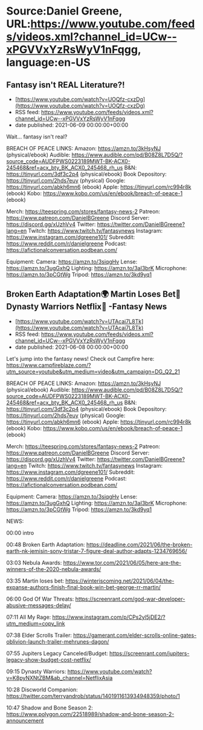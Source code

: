 # Source:Daniel Greene, URL:https://www.youtube.com/feeds/videos.xml?channel_id=UCw--xPGVVxYzRsWyV1nFqgg, language:en-US

## Fantasy isn't REAL Literature?!
 - [https://www.youtube.com/watch?v=UOQfz-cxzDg](https://www.youtube.com/watch?v=UOQfz-cxzDg)
 - RSS feed: https://www.youtube.com/feeds/videos.xml?channel_id=UCw--xPGVVxYzRsWyV1nFqgg
 - date published: 2021-06-09 00:00:00+00:00

Wait... fantasy isn't real? 

BREACH OF PEACE LINKS: 
Amazon: https://amzn.to/3kHsyNJ (physical/ebook)
Audible: https://www.audible.com/pd/B08Z8L7D5Q/?source_code=AUDFPWS0223189MWT-BK-ACX0-245468&ref=acx_bty_BK_ACX0_245468_rh_us
B&N: https://tinyurl.com/3df3c2p4 (physical/ebook)
Book Depository: https://tinyurl.com/2hds7euy (physical)
Google: https://tinyurl.com/abkh6mn6 (ebook)
Apple: https://tinyurl.com/rc994r8k (ebook)
Kobo: https://www.kobo.com/us/en/ebook/breach-of-peace-1 (ebook)

Merch: https://teespring.com/stores/fantasy-news-2
Patreon: https://www.patreon.com/DanielBGreene
Discord Server: https://discord.gg/xUzhVv4
Twitter: https://twitter.com/DanielBGreene?lang=en
Twitch: https://www.twitch.tv/fantasynews
Instagram: https://www.instagram.com/dgreene101/
Subreddit: https://www.reddit.com/r/danielgreene 
Podcast: https://afictionalconversation.podbean.com/

Equipment: 
Camera: https://amzn.to/3siqgHv 
Lense: https://amzn.to/3ugGxhQ 
Lighting: https://amzn.to/3aI3brK 
Microphone: https://amzn.to/3pCGtWg 
Tripod: https://amzn.to/3kd9yq1

## Broken Earth Adaptation🌍 Martin Loses Bet💛 Dynasty Warriors Netflix🔱 -Fantasy News
 - [https://www.youtube.com/watch?v=UTAcai7L8Tk](https://www.youtube.com/watch?v=UTAcai7L8Tk)
 - RSS feed: https://www.youtube.com/feeds/videos.xml?channel_id=UCw--xPGVVxYzRsWyV1nFqgg
 - date published: 2021-06-08 00:00:00+00:00

Let's jump into the fantasy news! 
Check out Campfire here: https://www.campfireblaze.com/?utm_source=youtube&utm_medium=video&utm_campaign=DG_Q2_21 

BREACH OF PEACE LINKS: 
Amazon: https://amzn.to/3kHsyNJ (physical/ebook)
Audible: https://www.audible.com/pd/B08Z8L7D5Q/?source_code=AUDFPWS0223189MWT-BK-ACX0-245468&ref=acx_bty_BK_ACX0_245468_rh_us
B&N: https://tinyurl.com/3df3c2p4 (physical/ebook)
Book Depository: https://tinyurl.com/2hds7euy (physical)
Google: https://tinyurl.com/abkh6mn6 (ebook)
Apple: https://tinyurl.com/rc994r8k (ebook)
Kobo: https://www.kobo.com/us/en/ebook/breach-of-peace-1 (ebook)

Merch: https://teespring.com/stores/fantasy-news-2
Patreon: https://www.patreon.com/DanielBGreene
Discord Server: https://discord.gg/xUzhVv4
Twitter: https://twitter.com/DanielBGreene?lang=en
Twitch: https://www.twitch.tv/fantasynews
Instagram: https://www.instagram.com/dgreene101/
Subreddit: https://www.reddit.com/r/danielgreene 
Podcast: https://afictionalconversation.podbean.com/

Equipment: 
Camera: https://amzn.to/3siqgHv 
Lense: https://amzn.to/3ugGxhQ 
Lighting: https://amzn.to/3aI3brK 
Microphone: https://amzn.to/3pCGtWg 
Tripod: https://amzn.to/3kd9yq1 

NEWS: 

00:00 intro

00:48 Broken Earth Adaptation: https://deadline.com/2021/06/the-broken-earth-nk-jemisin-sony-tristar-7-figure-deal-author-adapts-1234769656/ 

03:03 Nebula Awards: https://www.tor.com/2021/06/05/here-are-the-winners-of-the-2020-nebula-awards/ 

03:35 Martin loses bet: https://winteriscoming.net/2021/06/04/the-expanse-authors-finish-final-book-win-bet-george-rr-martin/ 

06:00 God Of War Threats: https://screenrant.com/god-war-developer-abusive-messages-delay/ 

07:11 All My Rage: https://www.instagram.com/p/CPs2yl5jDE2/?utm_medium=copy_link 

07:38 Elder Scrolls Trailer: https://gamerant.com/elder-scrolls-online-gates-oblivion-launch-trailer-mehrunes-dagon/ 

07:55 Jupiters Legacy Canceled/Budget: https://screenrant.com/jupiters-legacy-show-budget-cost-netflix/ 

09:15 Dynasty Warriors: https://www.youtube.com/watch?v=K8pyNXNtZBM&ab_channel=NetflixAsia 

10:28 Discworld Companion: https://twitter.com/terryandrob/status/1401911613934948359/photo/1 

10:47 Shadow and Bone Season 2: https://www.polygon.com/22518989/shadow-and-bone-season-2-announcement

